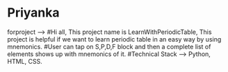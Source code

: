 # Priyanka 
forproject --> 
#Hi all, This project name is LearnWithPeriodicTable, This project is helpful if we want to learn periodic table in an easy way by using mnemonics. 
#User can tap on S,P,D,F block and then a complete list of elements shows up with mnemonics of it.
#Technical Stack --> Python, HTML, CSS.
